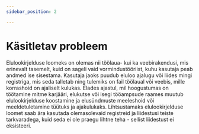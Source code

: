 ```yaml
---
sidebar_position: 2

---
```


# Käsitletav probleem

Elulookirjelduse loomeks on olemas nii töölaua- kui ka veebirakendusi, mis erinevalt tasemelt, kuid on sageli vaid vormindustööriist, kuhu kasutaja peab andmed ise sisestama. Kasutaja jaoks puudub eluloo ajalugu või liides mingi registriga, mis seda talletab ning tulemiks on fail töölaual või veebis, mille korrashoid on ajaliselt kulukas. Elades ajastul, mil hoogustumas on töötamine mitme karjääri, elukutse või isegi tööampsude raames muutub elulookirjelduse koostamine ja elusündmuste meeleshoid või meeldetuletamine tüütuks ja ajakulukaks. Lihtsustamaks elulookirjelduse loomet saab ära kasutada olemasolevaid registreid ja liidestusi teiste tarkvaradega, kuid seda ei ole praegu lihtne teha - sellist liidestust ei eksisteeri.